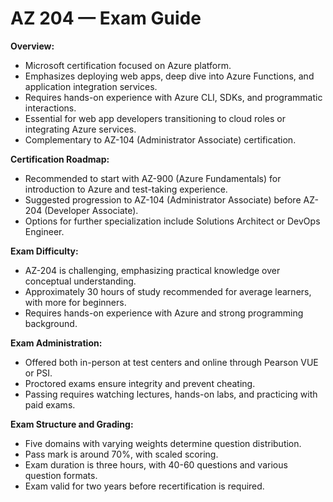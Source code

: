 # AZ 204 — Exam Guide

**Overview:**

- Microsoft certification focused on Azure platform.
- Emphasizes deploying web apps, deep dive into Azure Functions, and application integration services.
- Requires hands-on experience with Azure CLI, SDKs, and programmatic interactions.
- Essential for web app developers transitioning to cloud roles or integrating Azure services.
- Complementary to AZ-104 (Administrator Associate) certification.

**Certification Roadmap:**

- Recommended to start with AZ-900 (Azure Fundamentals) for introduction to Azure and test-taking experience.
- Suggested progression to AZ-104 (Administrator Associate) before AZ-204 (Developer Associate).
- Options for further specialization include Solutions Architect or DevOps Engineer.

**Exam Difficulty:**

- AZ-204 is challenging, emphasizing practical knowledge over conceptual understanding.
- Approximately 30 hours of study recommended for average learners, with more for beginners.
- Requires hands-on experience with Azure and strong programming background.

**Exam Administration:**

- Offered both in-person at test centers and online through Pearson VUE or PSI.
- Proctored exams ensure integrity and prevent cheating.
- Passing requires watching lectures, hands-on labs, and practicing with paid exams.

**Exam Structure and Grading:**

- Five domains with varying weights determine question distribution.
- Pass mark is around 70%, with scaled scoring.
- Exam duration is three hours, with 40-60 questions and various question formats.
- Exam valid for two years before recertification is required.
